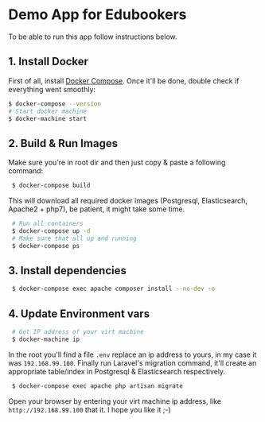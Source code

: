 Demo App for Edubookers
=================

To be able to run this app follow instructions below.

## 1. Install Docker

First of all, install [Docker Compose](https://docs.docker.com/compose/install/). Once it'll be done, double check if everything went smoothly:

 ```sh
 $ docker-compose --version
 # Start docker machine
 $ docker-machine start
 ```
## 2. Build & Run Images

Make sure you're in root dir and then just copy & paste a following command:

```sh
 $ docker-compose build
```
This will download all required docker images (Postgresql, Elasticsearch, Apache2 + php7), be patient, it might take some time. 

```sh
 # Run all containers
 $ docker-compose up -d
 # Make sure that all up and running
 $ docker-compose ps
```
## 3. Install dependencies

```sh
 $ docker-compose exec apache composer install --no-dev -o 
```

## 4. Update Environment vars

```sh 
 # Get IP address of your virt machine
 $ docker-machine ip
```

In the root you'll find a file `.env` replace an ip address to yours, in my case it was `192.168.99.100`. 
Finally run Laravel's migration command, it'll create an appropriate table/index in Postgresql & Elasticsearch respectively.                                                 

```sh
 $ docker-compose exec apache php artisan migrate
```

Open your browser by entering your virt machine ip address, like `http://192.168.99.100` that it. I hope you like it ;-)